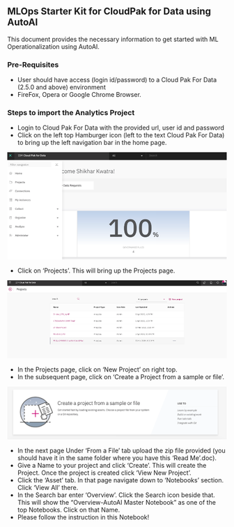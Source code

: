 ## MLOps Starter Kit for CloudPak for Data using AutoAI

This document provides the necessary information to get started with ML Operationalization using AutoAI.


### Pre-Requisites

+ User should have access (login id/password) to a Cloud Pak For Data (2.5.0 and above) environment
+ FireFox, Opera or Google Chrome Browser.


### Steps to import the Analytics Project

+ Login to Cloud Pak For Data with the provided url, user id and password
+ Click on the left top Hamburger icon (left to the text Cloud Pak For Data) to bring up the left navigation bar in the home page.


![](Images/image1.png)

+ Click on ‘Projects’. This will bring up the Projects page.

![](Images/image2.png)

+ In the Projects page, click on ‘New Project’ on right top.
+ In the subsequent page, click on ‘Create a Project from a sample or file’.

![](Images/image3.png)


+ In the next page Under ‘From a File’ tab upload the zip file provided (you should have it in the same folder where you have this ‘Read Me’.doc). 
+ Give a Name to your project and click ‘Create’. This will create the Project. Once the project is created click ‘View New Project’.
+ Click the ‘Asset’ tab. In that page navigate down to ‘Notebooks’ section. Click ‘View All’ there.
+ In the Search bar enter ‘Overview’. Click the Search icon beside that. This will show the “Overview-AutoAI Master Notebook” as one of the top Notebooks. Click on that Name.
+ Please follow the instruction in this Notebook!  
